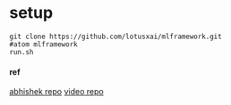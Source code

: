 # setup

```
git clone https://github.com/lotusxai/mlframework.git
#atom mlframework
run.sh
```


#### ref
[abhishek repo](https://github.com/abhishekkrthakur/mlframework)
[video repo](https://www.youtube.com/watch?v=ArygUBY0QXw&feature=youtu.be)
